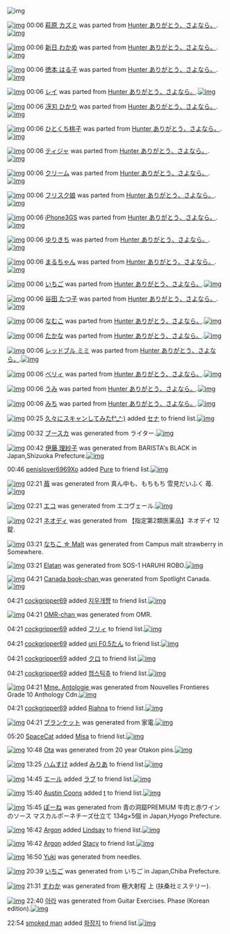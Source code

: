 ![img](http://gdrive-cdn.herokuapp.com/537b65a5bc09f0000721dda7/512px-barcode.png)

[![img](http://www.deviantsart.com/u2abdj.png)](http://www.barcodekanojo.com/kanojo/2252927/%E8%90%A9%E5%8E%9F%20%E3%82%AB%E3%82%BA%E3%83%9F) 00:06 [萩原 カズミ](http://www.barcodekanojo.com/kanojo/2252927/%E8%90%A9%E5%8E%9F%20%E3%82%AB%E3%82%BA%E3%83%9F) was parted from [Hunter  ありがとう、さよなら。](http://www.barcodekanojo.com/kanojo/2252927/%E8%90%A9%E5%8E%9F%20%E3%82%AB%E3%82%BA%E3%83%9F).[![img](http://www.deviantsart.com/2f00jb8.jpeg)](http://www.barcodekanojo.com/user/27903/Hunter%20%20%E3%81%82%E3%82%8A%E3%81%8C%E3%81%A8%E3%81%86%E3%80%81%E3%81%95%E3%82%88%E3%81%AA%E3%82%89%E3%80%82) 

[![img](http://www.deviantsart.com/1p5qggs.png)](http://www.barcodekanojo.com/kanojo/2251392/%E6%96%B0%E6%97%A5%20%E3%82%8F%E3%81%8B%E3%82%81) 00:06 [新日 わかめ](http://www.barcodekanojo.com/kanojo/2251392/%E6%96%B0%E6%97%A5%20%E3%82%8F%E3%81%8B%E3%82%81) was parted from [Hunter  ありがとう、さよなら。](http://www.barcodekanojo.com/kanojo/2251392/%E6%96%B0%E6%97%A5%20%E3%82%8F%E3%81%8B%E3%82%81).[![img](http://www.deviantsart.com/2f00jb8.jpeg)](http://www.barcodekanojo.com/user/27903/Hunter%20%20%E3%81%82%E3%82%8A%E3%81%8C%E3%81%A8%E3%81%86%E3%80%81%E3%81%95%E3%82%88%E3%81%AA%E3%82%89%E3%80%82) 

[![img](http://www.deviantsart.com/pr97ic.png)](http://www.barcodekanojo.com/kanojo/543599/%E5%BE%B3%E6%9C%AC%20%E3%81%AF%E3%82%8B%E5%AD%90) 00:06 [徳本 はる子](http://www.barcodekanojo.com/kanojo/543599/%E5%BE%B3%E6%9C%AC%20%E3%81%AF%E3%82%8B%E5%AD%90) was parted from [Hunter  ありがとう、さよなら。](http://www.barcodekanojo.com/kanojo/543599/%E5%BE%B3%E6%9C%AC%20%E3%81%AF%E3%82%8B%E5%AD%90).[![img](http://www.deviantsart.com/2f00jb8.jpeg)](http://www.barcodekanojo.com/user/27903/Hunter%20%20%E3%81%82%E3%82%8A%E3%81%8C%E3%81%A8%E3%81%86%E3%80%81%E3%81%95%E3%82%88%E3%81%AA%E3%82%89%E3%80%82) 

[![img](http://www.deviantsart.com/1cch1ic.png)](http://www.barcodekanojo.com/kanojo/1252860/%E3%83%AC%E3%82%A4) 00:06 [レイ](http://www.barcodekanojo.com/kanojo/1252860/%E3%83%AC%E3%82%A4) was parted from [Hunter  ありがとう、さよなら。](http://www.barcodekanojo.com/kanojo/1252860/%E3%83%AC%E3%82%A4).[![img](http://www.deviantsart.com/2f00jb8.jpeg)](http://www.barcodekanojo.com/user/27903/Hunter%20%20%E3%81%82%E3%82%8A%E3%81%8C%E3%81%A8%E3%81%86%E3%80%81%E3%81%95%E3%82%88%E3%81%AA%E3%82%89%E3%80%82) 

[![img](http://www.deviantsart.com/1gosl5v.png)](http://www.barcodekanojo.com/kanojo/528875/%E5%86%B4%E5%88%83%20%E3%81%B2%E3%81%8B%E3%82%8A) 00:06 [冴刃 ひかり](http://www.barcodekanojo.com/kanojo/528875/%E5%86%B4%E5%88%83%20%E3%81%B2%E3%81%8B%E3%82%8A) was parted from [Hunter  ありがとう、さよなら。](http://www.barcodekanojo.com/kanojo/528875/%E5%86%B4%E5%88%83%20%E3%81%B2%E3%81%8B%E3%82%8A).[![img](http://www.deviantsart.com/2f00jb8.jpeg)](http://www.barcodekanojo.com/user/27903/Hunter%20%20%E3%81%82%E3%82%8A%E3%81%8C%E3%81%A8%E3%81%86%E3%80%81%E3%81%95%E3%82%88%E3%81%AA%E3%82%89%E3%80%82) 

[![img](http://www.deviantsart.com/3dv5h60.png)](http://www.barcodekanojo.com/kanojo/1264761/%E3%81%B2%E3%81%A8%E3%81%8F%E3%81%A1%E6%A1%83%E5%AD%90) 00:06 [ひとくち桃子](http://www.barcodekanojo.com/kanojo/1264761/%E3%81%B2%E3%81%A8%E3%81%8F%E3%81%A1%E6%A1%83%E5%AD%90) was parted from [Hunter  ありがとう、さよなら。](http://www.barcodekanojo.com/kanojo/1264761/%E3%81%B2%E3%81%A8%E3%81%8F%E3%81%A1%E6%A1%83%E5%AD%90).[![img](http://www.deviantsart.com/2f00jb8.jpeg)](http://www.barcodekanojo.com/user/27903/Hunter%20%20%E3%81%82%E3%82%8A%E3%81%8C%E3%81%A8%E3%81%86%E3%80%81%E3%81%95%E3%82%88%E3%81%AA%E3%82%89%E3%80%82) 

[![img](http://www.deviantsart.com/5auufs.png)](http://www.barcodekanojo.com/kanojo/1049692/%E3%83%86%E3%82%A3%E3%82%B8%E3%83%A3) 00:06 [ティジャ](http://www.barcodekanojo.com/kanojo/1049692/%E3%83%86%E3%82%A3%E3%82%B8%E3%83%A3) was parted from [Hunter  ありがとう、さよなら。](http://www.barcodekanojo.com/kanojo/1049692/%E3%83%86%E3%82%A3%E3%82%B8%E3%83%A3).[![img](http://www.deviantsart.com/2f00jb8.jpeg)](http://www.barcodekanojo.com/user/27903/Hunter%20%20%E3%81%82%E3%82%8A%E3%81%8C%E3%81%A8%E3%81%86%E3%80%81%E3%81%95%E3%82%88%E3%81%AA%E3%82%89%E3%80%82) 

[![img](http://www.deviantsart.com/351eksb.png)](http://www.barcodekanojo.com/kanojo/1323899/%E3%82%AF%E3%83%AA%E3%83%BC%E3%83%A0) 00:06 [クリーム](http://www.barcodekanojo.com/kanojo/1323899/%E3%82%AF%E3%83%AA%E3%83%BC%E3%83%A0) was parted from [Hunter  ありがとう、さよなら。](http://www.barcodekanojo.com/kanojo/1323899/%E3%82%AF%E3%83%AA%E3%83%BC%E3%83%A0).[![img](http://www.deviantsart.com/2f00jb8.jpeg)](http://www.barcodekanojo.com/user/27903/Hunter%20%20%E3%81%82%E3%82%8A%E3%81%8C%E3%81%A8%E3%81%86%E3%80%81%E3%81%95%E3%82%88%E3%81%AA%E3%82%89%E3%80%82) 

[![img](http://www.deviantsart.com/1blqh3f.png)](http://www.barcodekanojo.com/kanojo/293/%E3%83%95%E3%83%AA%E3%82%B9%E3%82%AF%E5%A8%98) 00:06 [フリスク娘](http://www.barcodekanojo.com/kanojo/293/%E3%83%95%E3%83%AA%E3%82%B9%E3%82%AF%E5%A8%98) was parted from [Hunter  ありがとう、さよなら。](http://www.barcodekanojo.com/kanojo/293/%E3%83%95%E3%83%AA%E3%82%B9%E3%82%AF%E5%A8%98).[![img](http://www.deviantsart.com/2f00jb8.jpeg)](http://www.barcodekanojo.com/user/27903/Hunter%20%20%E3%81%82%E3%82%8A%E3%81%8C%E3%81%A8%E3%81%86%E3%80%81%E3%81%95%E3%82%88%E3%81%AA%E3%82%89%E3%80%82) 

[![img](http://www.deviantsart.com/1d2eap8.png)](http://www.barcodekanojo.com/kanojo/417/iPhone3GS) 00:06 [iPhone3GS](http://www.barcodekanojo.com/kanojo/417/iPhone3GS) was parted from [Hunter  ありがとう、さよなら。](http://www.barcodekanojo.com/kanojo/417/iPhone3GS).[![img](http://www.deviantsart.com/2f00jb8.jpeg)](http://www.barcodekanojo.com/user/27903/Hunter%20%20%E3%81%82%E3%82%8A%E3%81%8C%E3%81%A8%E3%81%86%E3%80%81%E3%81%95%E3%82%88%E3%81%AA%E3%82%89%E3%80%82) 

[![img](http://www.deviantsart.com/2661iko.png)](http://www.barcodekanojo.com/kanojo/439/%E3%82%86%E3%82%8A%E3%81%8D%E3%81%A1) 00:06 [ゆりきち](http://www.barcodekanojo.com/kanojo/439/%E3%82%86%E3%82%8A%E3%81%8D%E3%81%A1) was parted from [Hunter  ありがとう、さよなら。](http://www.barcodekanojo.com/kanojo/439/%E3%82%86%E3%82%8A%E3%81%8D%E3%81%A1).[![img](http://www.deviantsart.com/2f00jb8.jpeg)](http://www.barcodekanojo.com/user/27903/Hunter%20%20%E3%81%82%E3%82%8A%E3%81%8C%E3%81%A8%E3%81%86%E3%80%81%E3%81%95%E3%82%88%E3%81%AA%E3%82%89%E3%80%82) 

[![img](http://www.deviantsart.com/25fvhom.png)](http://www.barcodekanojo.com/kanojo/2257072/%E3%81%BE%E3%82%8B%E3%81%A1%E3%82%83%E3%82%93) 00:06 [まるちゃん](http://www.barcodekanojo.com/kanojo/2257072/%E3%81%BE%E3%82%8B%E3%81%A1%E3%82%83%E3%82%93) was parted from [Hunter  ありがとう、さよなら。](http://www.barcodekanojo.com/kanojo/2257072/%E3%81%BE%E3%82%8B%E3%81%A1%E3%82%83%E3%82%93).[![img](http://www.deviantsart.com/2f00jb8.jpeg)](http://www.barcodekanojo.com/user/27903/Hunter%20%20%E3%81%82%E3%82%8A%E3%81%8C%E3%81%A8%E3%81%86%E3%80%81%E3%81%95%E3%82%88%E3%81%AA%E3%82%89%E3%80%82) 

[![img](http://www.deviantsart.com/2j657tb.png)](http://www.barcodekanojo.com/kanojo/2321235/%E3%81%84%E3%81%A1%E3%81%94) 00:06 [いちご](http://www.barcodekanojo.com/kanojo/2321235/%E3%81%84%E3%81%A1%E3%81%94) was parted from [Hunter  ありがとう、さよなら。](http://www.barcodekanojo.com/kanojo/2321235/%E3%81%84%E3%81%A1%E3%81%94).[![img](http://www.deviantsart.com/2f00jb8.jpeg)](http://www.barcodekanojo.com/user/27903/Hunter%20%20%E3%81%82%E3%82%8A%E3%81%8C%E3%81%A8%E3%81%86%E3%80%81%E3%81%95%E3%82%88%E3%81%AA%E3%82%89%E3%80%82) 

[![img](http://www.deviantsart.com/1l6r9k9.png)](http://www.barcodekanojo.com/kanojo/2317625/%E8%B0%B7%E7%94%B0%20%E3%81%9F%E3%81%A4%E5%AD%90) 00:06 [谷田 たつ子](http://www.barcodekanojo.com/kanojo/2317625/%E8%B0%B7%E7%94%B0%20%E3%81%9F%E3%81%A4%E5%AD%90) was parted from [Hunter  ありがとう、さよなら。](http://www.barcodekanojo.com/kanojo/2317625/%E8%B0%B7%E7%94%B0%20%E3%81%9F%E3%81%A4%E5%AD%90).[![img](http://www.deviantsart.com/2f00jb8.jpeg)](http://www.barcodekanojo.com/user/27903/Hunter%20%20%E3%81%82%E3%82%8A%E3%81%8C%E3%81%A8%E3%81%86%E3%80%81%E3%81%95%E3%82%88%E3%81%AA%E3%82%89%E3%80%82) 

[![img](http://www.deviantsart.com/3s757b6.png)](http://www.barcodekanojo.com/kanojo/2310848/%E3%81%AA%E3%82%80%E3%81%93) 00:06 [なむこ](http://www.barcodekanojo.com/kanojo/2310848/%E3%81%AA%E3%82%80%E3%81%93) was parted from [Hunter  ありがとう、さよなら。](http://www.barcodekanojo.com/kanojo/2310848/%E3%81%AA%E3%82%80%E3%81%93).[![img](http://www.deviantsart.com/2f00jb8.jpeg)](http://www.barcodekanojo.com/user/27903/Hunter%20%20%E3%81%82%E3%82%8A%E3%81%8C%E3%81%A8%E3%81%86%E3%80%81%E3%81%95%E3%82%88%E3%81%AA%E3%82%89%E3%80%82) 

[![img](http://www.deviantsart.com/2siuta2.png)](http://www.barcodekanojo.com/kanojo/2259095/%E3%81%9F%E3%81%8B%E3%81%AA) 00:06 [たかな](http://www.barcodekanojo.com/kanojo/2259095/%E3%81%9F%E3%81%8B%E3%81%AA) was parted from [Hunter  ありがとう、さよなら。](http://www.barcodekanojo.com/kanojo/2259095/%E3%81%9F%E3%81%8B%E3%81%AA).[![img](http://www.deviantsart.com/2f00jb8.jpeg)](http://www.barcodekanojo.com/user/27903/Hunter%20%20%E3%81%82%E3%82%8A%E3%81%8C%E3%81%A8%E3%81%86%E3%80%81%E3%81%95%E3%82%88%E3%81%AA%E3%82%89%E3%80%82) 

[![img](http://www.deviantsart.com/2caaam7.png)](http://www.barcodekanojo.com/kanojo/3071523/%E3%83%AC%E3%83%83%E3%83%89%E3%83%96%E3%83%AB%20%E3%83%9F%E3%83%9F) 00:06 [レッドブル ミミ](http://www.barcodekanojo.com/kanojo/3071523/%E3%83%AC%E3%83%83%E3%83%89%E3%83%96%E3%83%AB%20%E3%83%9F%E3%83%9F) was parted from [Hunter  ありがとう、さよなら。](http://www.barcodekanojo.com/kanojo/3071523/%E3%83%AC%E3%83%83%E3%83%89%E3%83%96%E3%83%AB%20%E3%83%9F%E3%83%9F).[![img](http://www.deviantsart.com/2f00jb8.jpeg)](http://www.barcodekanojo.com/user/27903/Hunter%20%20%E3%81%82%E3%82%8A%E3%81%8C%E3%81%A8%E3%81%86%E3%80%81%E3%81%95%E3%82%88%E3%81%AA%E3%82%89%E3%80%82) 

[![img](http://www.deviantsart.com/3j126dd.png)](http://www.barcodekanojo.com/kanojo/3072925/%E3%83%99%E3%83%AA%E3%82%A3) 00:06 [ベリィ](http://www.barcodekanojo.com/kanojo/3072925/%E3%83%99%E3%83%AA%E3%82%A3) was parted from [Hunter  ありがとう、さよなら。](http://www.barcodekanojo.com/kanojo/3072925/%E3%83%99%E3%83%AA%E3%82%A3).[![img](http://www.deviantsart.com/2f00jb8.jpeg)](http://www.barcodekanojo.com/user/27903/Hunter%20%20%E3%81%82%E3%82%8A%E3%81%8C%E3%81%A8%E3%81%86%E3%80%81%E3%81%95%E3%82%88%E3%81%AA%E3%82%89%E3%80%82) 

[![img](http://www.deviantsart.com/3jul961.png)](http://www.barcodekanojo.com/kanojo/3067137/%E3%81%86%E3%81%BF) 00:06 [うみ](http://www.barcodekanojo.com/kanojo/3067137/%E3%81%86%E3%81%BF) was parted from [Hunter  ありがとう、さよなら。](http://www.barcodekanojo.com/kanojo/3067137/%E3%81%86%E3%81%BF).[![img](http://www.deviantsart.com/2f00jb8.jpeg)](http://www.barcodekanojo.com/user/27903/Hunter%20%20%E3%81%82%E3%82%8A%E3%81%8C%E3%81%A8%E3%81%86%E3%80%81%E3%81%95%E3%82%88%E3%81%AA%E3%82%89%E3%80%82) 

[![img](http://www.deviantsart.com/26l4319.png)](http://www.barcodekanojo.com/kanojo/3083888/%E3%81%BF%E3%81%A1) 00:06 [みち](http://www.barcodekanojo.com/kanojo/3083888/%E3%81%BF%E3%81%A1) was parted from [Hunter  ありがとう、さよなら。](http://www.barcodekanojo.com/kanojo/3083888/%E3%81%BF%E3%81%A1).[![img](http://www.deviantsart.com/2f00jb8.jpeg)](http://www.barcodekanojo.com/user/27903/Hunter%20%20%E3%81%82%E3%82%8A%E3%81%8C%E3%81%A8%E3%81%86%E3%80%81%E3%81%95%E3%82%88%E3%81%AA%E3%82%89%E3%80%82) 

[![img](http://www.deviantsart.com/2deh5cl.jpeg)](http://www.barcodekanojo.com/user/309843/%E4%B9%85%E3%80%85%E3%81%AB%E3%82%B9%E3%82%AD%E3%83%A3%E3%83%B3%E3%81%97%E3%81%A6%E3%81%BF%E3%81%9Ff%5E_%5E%3B%29) 00:25 [久々にスキャンしてみたf^_^;)](http://www.barcodekanojo.com/user/309843/%E4%B9%85%E3%80%85%E3%81%AB%E3%82%B9%E3%82%AD%E3%83%A3%E3%83%B3%E3%81%97%E3%81%A6%E3%81%BF%E3%81%9Ff%5E_%5E%3B%29) added [セナ](http://www.barcodekanojo.com/kanojo/2211904/%E3%82%BB%E3%83%8A) to friend list.[![img](http://www.deviantsart.com/lo35mc.png)](http://www.barcodekanojo.com/kanojo/2211904/%E3%82%BB%E3%83%8A) 

[![img](http://www.deviantsart.com/1o1g1he.png)](http://www.barcodekanojo.com/kanojo/3192455/%E3%83%96%E3%83%BC%E3%82%B9%E3%82%AB) 00:32 [ブースカ](http://www.barcodekanojo.com/kanojo/3192455/%E3%83%96%E3%83%BC%E3%82%B9%E3%82%AB) was generated from ライター.[![img](http://www.deviantsart.com/4hg6s0.jpeg)](http://www.barcodekanojo.com/product_images/barcode/6017778/1423236685/50x50x,PE3,P83,PA9,PE3,P82,PA4,PE3,P82,PBF,PE3,P83,PBC.jpg,qw=88,ah=88.pagespeed.ic.vixKdybo0d.jpg) 

[![img](http://www.deviantsart.com/1c74o4o.png)](http://www.barcodekanojo.com/kanojo/3192456/%E4%BC%8A%E8%97%A4%20%E7%90%86%E7%B4%97%E5%AD%90) 00:42 [伊藤 理紗子](http://www.barcodekanojo.com/kanojo/3192456/%E4%BC%8A%E8%97%A4%20%E7%90%86%E7%B4%97%E5%AD%90) was generated from BARISTA's BLACK in Japan,Shizuoka Prefecture.[![img](http://www.deviantsart.com/3bsm0qe.jpeg)](http://www.barcodekanojo.com/product_images/barcode/5944797/1412902238/50x50x,PE4,PBC,P8A,PE8,P97,PA4,PE5,P9C,P92,P20,PE3,P82,PBF,PE3,P83,PAA,PE3,P83,PBC,PE3,P82,PBA,PE3,P82,PB3,PE3,P83,PBC,PE3,P83,P92,PE3,P83,PBC,P20,PE3,P83,P90,PE3,P83,PAA,PE3,P82,PB9,PE3,P82,PBF,PE3,P82,PBA,PE3,P83,P96,PE3,P83,PA9,PE3,P83,P83,PE3,P82,PAF,P20,PE3,P83,P9C,PE3,P83,P88,PE3,P83,PAB,PE7,PBC,PB6390ml,PC3,P9724,PE6,P9C,PAC,PE5,P85,PA5,PE3,P80,P90,PC3,P972,PE3,P82,PB1,PE3,P83,PBC,PE3,P82,PB9,P3A,PE5,P90,P88,PE8,PA8,P8848,PE6,P9C,PAC,PE5,P85,PA5.jpg,qw=88,ah=88.pagespeed.ic.hrPwB-NcW6.jpg) 

00:46 [penislover6969Xo](http://www.barcodekanojo.com/user/450335/penislover6969Xo) added [Pure](http://www.barcodekanojo.com/kanojo/2160027/Pure) to friend list.[![img](http://www.deviantsart.com/mjt5me.png)](http://www.barcodekanojo.com/kanojo/2160027/Pure) 

[![img](http://www.deviantsart.com/20q9te5.png)](http://www.barcodekanojo.com/kanojo/3192457/%E8%8B%BA) 02:21 [苺](http://www.barcodekanojo.com/kanojo/3192457/%E8%8B%BA) was generated from 真ん中も、もちもち 雪見だいふく 苺.[![img](http://www.deviantsart.com/3vkqi16.jpeg)](http://www.barcodekanojo.com/product_images/barcode/6017780/1423241048/50x50x,PE7,P9C,P9F,PE3,P82,P93,PE4,PB8,PAD,PE3,P82,P82,PE3,P80,P81,PE3,P82,P82,PE3,P81,PA1,PE3,P82,P82,PE3,P81,PA1,P20,PE9,P9B,PAA,PE8,PA6,P8B,PE3,P81,PA0,PE3,P81,P84,PE3,P81,PB5,PE3,P81,P8F,P20,PE8,P8B,PBA.jpg,qw=88,ah=88.pagespeed.ic.o3zStqTGnT.jpg) 

[![img](http://www.deviantsart.com/22khibo.png)](http://www.barcodekanojo.com/kanojo/3192458/%E3%82%A8%E3%82%B3) 02:21 [エコ](http://www.barcodekanojo.com/kanojo/3192458/%E3%82%A8%E3%82%B3) was generated from エコヴェール.[![img](http://www.deviantsart.com/6c7sdq.jpeg)](http://www.barcodekanojo.com/product_images/barcode/2661663/1308069175/50x50x,PE3,P82,PA8,PE3,P82,PB3,PE3,P83,P99,PE3,P83,PBC,PE3,P83,PAB,P20,PE9,PA3,P9F,PE5,P99,PA8,PE7,P94,PA8,PE6,PB4,P97,PE5,P89,PA4,PE3,P82,PAB,PE3,P83,PA2,PE3,P83,P9F,PE3,P83,PBC,PE3,P83,PAB.jpg,qw=88,ah=88.pagespeed.ic.UgW2d9hnWJ.jpg) 

[![img](http://www.deviantsart.com/chdsc2.png)](http://www.barcodekanojo.com/kanojo/3192459/%E3%83%8D%E3%82%AA%E3%83%87%E3%82%A3) 02:21 [ネオディ](http://www.barcodekanojo.com/kanojo/3192459/%E3%83%8D%E3%82%AA%E3%83%87%E3%82%A3) was generated from 【指定第2類医薬品】ネオデイ 12錠.

[![img](http://www.deviantsart.com/3523mid.png)](http://www.barcodekanojo.com/kanojo/3192460/%E3%81%AA%E3%81%A1%E3%81%93%20%E2%98%86%20Malt) 03:21 [なちこ ☆ Malt](http://www.barcodekanojo.com/kanojo/3192460/%E3%81%AA%E3%81%A1%E3%81%93%20%E2%98%86%20Malt) was generated from Campus malt strawberry in Somewhere.

[![img](http://www.deviantsart.com/dhk0gu.png)](http://www.barcodekanojo.com/kanojo/3192461/Elatan) 03:21 [Elatan](http://www.barcodekanojo.com/kanojo/3192461/Elatan) was generated from SOS-1 HARUHI ROBO.[![img](http://www.deviantsart.com/2ikgnrl.jpeg)](http://www.barcodekanojo.com/product_images/barcode/6017782/1423245639/50x50xSOS-1,P20HARUHI,P20ROBO.jpg,qw=88,ah=88.pagespeed.ic.BDO0b9pWId.jpg) 

[![img](http://www.deviantsart.com/q1jcbo.png)](http://www.barcodekanojo.com/kanojo/3192462/Canada%20book-chan%20) 04:21 [Canada book-chan ](http://www.barcodekanojo.com/kanojo/3192462/Canada%20book-chan%20) was generated from Spotlight Canada.[![img](http://www.deviantsart.com/v5ubs4.jpeg)](http://www.barcodekanojo.com/product_images/barcode/6017783/1423249293/50x50xSpotlight,P20Canada.jpg,qw=88,ah=88.pagespeed.ic.Xh4FoKB7I_.jpg) 

04:21 [cockgripper69](http://www.barcodekanojo.com/user/382629/cockgripper69) added [지우개쨩](http://www.barcodekanojo.com/kanojo/551107/%EC%A7%80%EC%9A%B0%EA%B0%9C%EC%A8%A9) to friend list.[![img](http://www.deviantsart.com/i5dokm.png)](http://www.barcodekanojo.com/kanojo/551107/%EC%A7%80%EC%9A%B0%EA%B0%9C%EC%A8%A9) 

[![img](http://www.deviantsart.com/1i1fsfb.png)](http://www.barcodekanojo.com/kanojo/3192463/OMR-chan%20) 04:21 [OMR-chan ](http://www.barcodekanojo.com/kanojo/3192463/OMR-chan%20) was generated from OMR.

04:21 [cockgripper69](http://www.barcodekanojo.com/user/382629/cockgripper69) added [フリィ](http://www.barcodekanojo.com/kanojo/2817413/%E3%83%95%E3%83%AA%E3%82%A3) to friend list.[![img](http://www.deviantsart.com/goq190.png)](http://www.barcodekanojo.com/kanojo/2817413/%E3%83%95%E3%83%AA%E3%82%A3) 

04:21 [cockgripper69](http://www.barcodekanojo.com/user/382629/cockgripper69) added [uni F0.5たん](http://www.barcodekanojo.com/kanojo/87437/uni%20F0.5%E3%81%9F%E3%82%93) to friend list.[![img](http://www.deviantsart.com/rgttk5.png)](http://www.barcodekanojo.com/kanojo/87437/uni%20F0.5%E3%81%9F%E3%82%93) 

04:21 [cockgripper69](http://www.barcodekanojo.com/user/382629/cockgripper69) added [クロ](http://www.barcodekanojo.com/kanojo/1013465/%E3%82%AF%E3%83%AD) to friend list.[![img](http://www.deviantsart.com/1iqpjci.png)](http://www.barcodekanojo.com/kanojo/1013465/%E3%82%AF%E3%83%AD) 

04:21 [cockgripper69](http://www.barcodekanojo.com/user/382629/cockgripper69) added [챕스틱츄](http://www.barcodekanojo.com/kanojo/2598233/%EC%B1%95%EC%8A%A4%ED%8B%B1%EC%B8%84) to friend list.[![img](http://www.deviantsart.com/3hs93n7.png)](http://www.barcodekanojo.com/kanojo/2598233/%EC%B1%95%EC%8A%A4%ED%8B%B1%EC%B8%84) 

[![img](http://www.deviantsart.com/1l1cofd.png)](http://www.barcodekanojo.com/kanojo/3192464/Mme.%20Antologie%20) 04:21 [Mme. Antologie ](http://www.barcodekanojo.com/kanojo/3192464/Mme.%20Antologie%20) was generated from Nouvelles Frontieres Grade 10 Anthology Cdn.[![img](http://www.deviantsart.com/23mr3h1.jpeg)](http://www.barcodekanojo.com/product_images/barcode/6017790/1423249809/50x50xNouvelles,P20Frontieres,P20Grade,P2010,P20Anthology,P20Cdn.jpg,qw=88,ah=88.pagespeed.ic.liOU7InBAp.jpg) 

04:21 [cockgripper69](http://www.barcodekanojo.com/user/382629/cockgripper69) added [Riahna](http://www.barcodekanojo.com/kanojo/790372/Riahna) to friend list.[![img](http://www.deviantsart.com/11ie0bv.png)](http://www.barcodekanojo.com/kanojo/790372/Riahna) 

[![img](http://www.deviantsart.com/20cclfe.png)](http://www.barcodekanojo.com/kanojo/3192465/%E3%83%96%E3%83%A9%E3%83%B3%E3%82%B1%E3%83%83%E3%83%88) 04:21 [ブランケット](http://www.barcodekanojo.com/kanojo/3192465/%E3%83%96%E3%83%A9%E3%83%B3%E3%82%B1%E3%83%83%E3%83%88) was generated from 家電.[![img](http://www.deviantsart.com/lj4cvg.jpeg)](http://www.barcodekanojo.com/product_images/barcode/6017792/1423250000/50x50x,PE5,PAE,PB6,PE9,P9B,PBB.jpg,qw=88,ah=88.pagespeed.ic.J10cFy3esy.jpg) 

05:20 [SpaceCat](http://www.barcodekanojo.com/user/500060/SpaceCat) added [Misa](http://www.barcodekanojo.com/kanojo/2328157/Misa) to friend list.[![img](http://www.deviantsart.com/132cn4q.png)](http://www.barcodekanojo.com/kanojo/2328157/Misa) 

[![img](http://www.deviantsart.com/1hbd9n.png)](http://www.barcodekanojo.com/kanojo/3192466/Ota) 10:48 [Ota](http://www.barcodekanojo.com/kanojo/3192466/Ota) was generated from 20 year Otakon pins.[![img](http://www.deviantsart.com/3mihbb6.jpeg)](http://www.barcodekanojo.com/product_images/barcode/6017794/1423273642/50x50x20,P20year,P20Otakon,P20pins.jpg,qw=88,ah=88.pagespeed.ic.qH9XoOVMh6.jpg) 

[![img](http://www.deviantsart.com/3ueb4vl.jpeg)](http://www.barcodekanojo.com/user/31615/%E3%83%8F%E3%83%A0%E3%81%99%E3%81%91) 13:25 [ハムすけ](http://www.barcodekanojo.com/user/31615/%E3%83%8F%E3%83%A0%E3%81%99%E3%81%91) added [みりあ](http://www.barcodekanojo.com/kanojo/201875/%E3%81%BF%E3%82%8A%E3%81%82) to friend list.[![img](http://www.deviantsart.com/331tg6j.png)](http://www.barcodekanojo.com/kanojo/201875/%E3%81%BF%E3%82%8A%E3%81%82) 

[![img](http://www.deviantsart.com/1kim5bi.jpeg)](http://www.barcodekanojo.com/user/500062/%E3%82%A8%E3%83%BC%E3%83%AB) 14:45 [エール](http://www.barcodekanojo.com/user/500062/%E3%82%A8%E3%83%BC%E3%83%AB) added [ラブ](http://www.barcodekanojo.com/kanojo/1044819/%E3%83%A9%E3%83%96) to friend list.[![img](http://www.deviantsart.com/37ruuu6.png)](http://www.barcodekanojo.com/kanojo/1044819/%E3%83%A9%E3%83%96) 

[![img](http://www.deviantsart.com/3kj2pal.jpeg)](http://www.barcodekanojo.com/user/378317/Austin%20Coons) 15:40 [Austin Coons](http://www.barcodekanojo.com/user/378317/Austin%20Coons) added [t](http://www.barcodekanojo.com/kanojo/3186972/t) to friend list.[![img](http://www.deviantsart.com/2l1ea4p.png)](http://www.barcodekanojo.com/kanojo/3186972/t) 

[![img](http://www.deviantsart.com/3n94gsa.png)](http://www.barcodekanojo.com/kanojo/3192467/%E3%81%BD%E3%83%BC%E3%81%AD) 15:45 [ぽーね](http://www.barcodekanojo.com/kanojo/3192467/%E3%81%BD%E3%83%BC%E3%81%AD) was generated from 青の洞窟PREMIUM 牛肉と赤ワインのソース マスカルポーネチーズ仕立て 134g×5個 in Japan,Hyogo Prefecture.

[![img](http://www.deviantsart.com/bfb3v3.jpeg)](http://www.barcodekanojo.com/user/499844/Argon) 16:42 [Argon](http://www.barcodekanojo.com/user/499844/Argon) added [Lindsay](http://www.barcodekanojo.com/kanojo/2929670/Lindsay) to friend list.[![img](http://www.deviantsart.com/1b1nv1v.png)](http://www.barcodekanojo.com/kanojo/2929670/Lindsay) 

[![img](http://www.deviantsart.com/bfb3v3.jpeg)](http://www.barcodekanojo.com/user/499844/Argon) 16:42 [Argon](http://www.barcodekanojo.com/user/499844/Argon) added [Stacy](http://www.barcodekanojo.com/kanojo/3005916/Stacy) to friend list.[![img](http://www.deviantsart.com/18jkodk.png)](http://www.barcodekanojo.com/kanojo/3005916/Stacy) 

[![img](http://www.deviantsart.com/3je3rqh.png)](http://www.barcodekanojo.com/kanojo/3192468/Yuki) 16:50 [Yuki](http://www.barcodekanojo.com/kanojo/3192468/Yuki) was generated from needles.

[![img](http://www.deviantsart.com/1u5ia59.png)](http://www.barcodekanojo.com/kanojo/3192469/%E3%81%84%E3%81%A1%E3%81%94) 20:39 [いちご](http://www.barcodekanojo.com/kanojo/3192469/%E3%81%84%E3%81%A1%E3%81%94) was generated from いちご in Japan,Chiba Prefecture.

[![img](http://www.deviantsart.com/oj5l3l.png)](http://www.barcodekanojo.com/kanojo/3192470/%E3%81%99%E3%82%8F%E3%81%8B) 21:31 [すわか](http://www.barcodekanojo.com/kanojo/3192470/%E3%81%99%E3%82%8F%E3%81%8B) was generated from 極大射程 上 (扶桑社ミステリー).

[![img](http://www.deviantsart.com/1eolvri.png)](http://www.barcodekanojo.com/kanojo/3192471/%EC%95%84%EB%9D%BC) 22:40 [아라](http://www.barcodekanojo.com/kanojo/3192471/%EC%95%84%EB%9D%BC) was generated from Guitar Exercises. Phase (Korean edition).[![img](http://www.deviantsart.com/2klo4lb.jpeg)](http://www.barcodekanojo.com/product_images/barcode/6017804/1423316363/Guitar%20Exercises.%20Phase%20%28Korean%20edition%29.jpg) 

22:54 [smoked man](http://www.barcodekanojo.com/user/500069/smoked%20man) added [화장지](http://www.barcodekanojo.com/kanojo/2385524/%ED%99%94%EC%9E%A5%EC%A7%80) to friend list.[![img](http://www.deviantsart.com/3ahsn0l.png)](http://www.barcodekanojo.com/kanojo/2385524/%ED%99%94%EC%9E%A5%EC%A7%80) 


